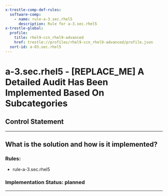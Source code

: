 ```yaml
---
x-trestle-comp-def-rules:
  software-comp:
    - name: rule-a-3.sec.rhel5
      description: Rule for a-3.sec.rhel5
x-trestle-global:
  profile:
    title: rhel9-ccn_rhel9-advanced
    href: trestle://profiles/rhel9-ccn_rhel9-advanced/profile.json
  sort-id: a-03.sec.rhel5
---
```


# a-3.sec.rhel5 - \[REPLACE_ME\] A Detailed Audit Has Been Implemented Based On Subcategories

## Control Statement

______________________________________________________________________

## What is the solution and how is it implemented?

<!-- For implementation status enter one of: implemented, partial, planned, alternative, not-applicable -->

<!-- Note that the list of rules under ### Rules: is read-only and changes will not be captured after assembly to JSON -->

<!-- Add control implementation description here for control: a-3.sec.rhel5 -->

### Rules:

  - rule-a-3.sec.rhel5

### Implementation Status: planned

______________________________________________________________________
